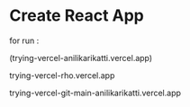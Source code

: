 # Create React App
for run : 

(trying-vercel-anilikarikatti.vercel.app)



trying-vercel-rho.vercel.app




trying-vercel-git-main-anilikarikatti.vercel.app
